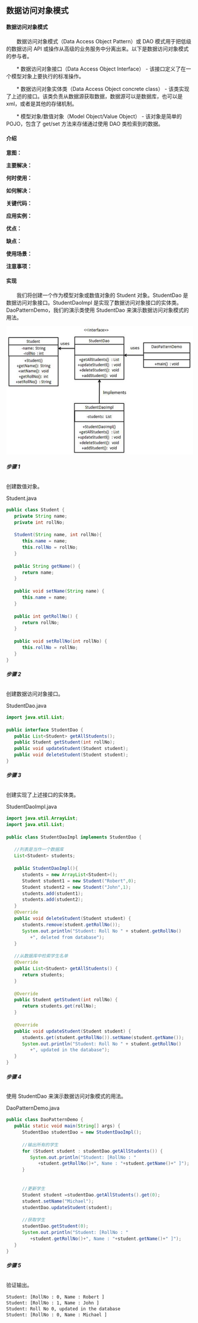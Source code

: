 ## **数据访问对象模式**

#### **数据访问对象模式**

　　数据访问对象模式（Data Access Object Pattern）或 DAO 模式用于把低级的数据访问 API 或操作从高级的业务服务中分离出来。以下是数据访问对象模式的参与者。

　　* 数据访问对象接口（Data Access Object Interface） - 该接口定义了在一个模型对象上要执行的标准操作。

　　* 数据访问对象实体类（Data Access Object concrete class） - 该类实现了上述的接口。该类负责从数据源获取数据，数据源可以是数据库，也可以是 xml，或者是其他的存储机制。

　　* 模型对象/数值对象（Model Object/Value Object） - 该对象是简单的 POJO，包含了 get/set 方法来存储通过使用 DAO 类检索到的数据。

#### **介绍**

**意图：** 
        
**主要解决：** 

**何时使用：** 

**如何解决：** 
          
**关键代码：** 

**应用实例：** 

**优点：** 

**缺点：** 

**使用场景：** 

**注意事项：** 

#### **实现**

　　我们将创建一个作为模型对象或数值对象的 Student 对象。StudentDao 是数据访问对象接口。StudentDaoImpl 是实现了数据访问对象接口的实体类。DaoPatternDemo，我们的演示类使用 StudentDao 来演示数据访问对象模式的用法。

![dao_pattern_uml_diagram](../../../../../res/dao_pattern_uml_diagram.jpg)

###### **步骤 1**

创建数值对象。

Student.java

```java
public class Student {
   private String name;
   private int rollNo;

   Student(String name, int rollNo){
      this.name = name;
      this.rollNo = rollNo;
   }

   public String getName() {
      return name;
   }

   public void setName(String name) {
      this.name = name;
   }

   public int getRollNo() {
      return rollNo;
   }

   public void setRollNo(int rollNo) {
      this.rollNo = rollNo;
   }
}
```

###### **步骤 2**

创建数据访问对象接口。

StudentDao.java

```java
import java.util.List;

public interface StudentDao {
   public List<Student> getAllStudents();
   public Student getStudent(int rollNo);
   public void updateStudent(Student student);
   public void deleteStudent(Student student);
}
```

###### **步骤 3**

创建实现了上述接口的实体类。

StudentDaoImpl.java

```java
import java.util.ArrayList;
import java.util.List;

public class StudentDaoImpl implements StudentDao {
    
   //列表是当作一个数据库
   List<Student> students;

   public StudentDaoImpl(){
      students = new ArrayList<Student>();
      Student student1 = new Student("Robert",0);
      Student student2 = new Student("John",1);
      students.add(student1);
      students.add(student2);      
   }
   @Override
   public void deleteStudent(Student student) {
      students.remove(student.getRollNo());
      System.out.println("Student: Roll No " + student.getRollNo() 
         +", deleted from database");
   }

   //从数据库中检索学生名单
   @Override
   public List<Student> getAllStudents() {
      return students;
   }

   @Override
   public Student getStudent(int rollNo) {
      return students.get(rollNo);
   }

   @Override
   public void updateStudent(Student student) {
      students.get(student.getRollNo()).setName(student.getName());
      System.out.println("Student: Roll No " + student.getRollNo() 
         +", updated in the database");
   }
}
```

###### **步骤 4**

使用 StudentDao 来演示数据访问对象模式的用法。

DaoPatternDemo.java

```java
public class DaoPatternDemo {
   public static void main(String[] args) {
      StudentDao studentDao = new StudentDaoImpl();

      //输出所有的学生
      for (Student student : studentDao.getAllStudents()) {
         System.out.println("Student: [RollNo : "
            +student.getRollNo()+", Name : "+student.getName()+" ]");
      }


      //更新学生
      Student student =studentDao.getAllStudents().get(0);
      student.setName("Michael");
      studentDao.updateStudent(student);

      //获取学生
      studentDao.getStudent(0);
      System.out.println("Student: [RollNo : "
         +student.getRollNo()+", Name : "+student.getName()+" ]");     
   }
}
```

###### **步骤 5**

验证输出。

```
Student: [RollNo : 0, Name : Robert ]
Student: [RollNo : 1, Name : John ]
Student: Roll No 0, updated in the database
Student: [RollNo : 0, Name : Michael ]
```
